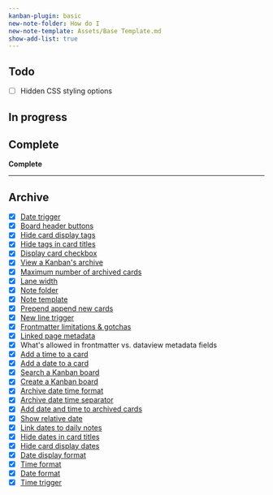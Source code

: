 ```yaml
---
kanban-plugin: basic
new-note-folder: How do I
new-note-template: Assets/Base Template.md
show-add-list: true
---
```


## Todo

* [ ] Hidden CSS styling options

## In progress

## Complete

**Complete**

---

## Archive

* [x] [Date trigger](Settings/Date%20trigger.md)
* [x] [Board header buttons](Settings/Board%20header%20buttons.md)
* [x] [Hide card display tags](Settings/Hide%20card%20display%20tags.md)
* [x] [Hide tags in card titles](Settings/Hide%20tags%20in%20card%20titles.md)
* [x] [Display card checkbox](Settings/Display%20card%20checkbox.md)
* [x] [View a Kanban's archive](How%20do%20I/View%20a%20Kanban's%20archive.md)
* [x] [Maximum number of archived cards](Settings/Maximum%20number%20of%20archived%20cards.md)
* [x] [Lane width](Settings/Lane%20width.md)
* [x] [Note folder](Settings/Note%20folder.md)
* [x] [Note template](Settings/Note%20template.md)
* [x] [Prepend append new cards](Settings/Prepend%20append%20new%20cards.md)
* [x] [New line trigger](Settings/New%20line%20trigger.md)
* [x] [Frontmatter limitations & gotchas](FAQs/Frontmatter%20limitations%20&%20gotchas.md)
* [x] [Linked page metadata](Settings/Linked%20page%20metadata.md)
* [x] What's allowed in frontmatter vs. dataview metadata fields
* [x] [Add a time to a card](How%20do%20I/Add%20a%20time%20to%20a%20card.md)
* [x] [Add a date to a card](How%20do%20I/Add%20a%20date%20to%20a%20card.md)
* [x] [Search a Kanban board](How%20do%20I/Search%20a%20Kanban%20board.md)
* [x] [Create a Kanban board](How%20do%20I/Create%20a%20Kanban%20board.md)
* [x] [Archive date time format](Settings/Archive%20date%20time%20format.md)
* [x] [Archive date time separator](Settings/Archive%20date%20time%20separator.md)
* [x] [Add date and time to archived cards](Settings/Add%20date%20and%20time%20to%20archived%20cards.md)
* [x] [Show relative date](Settings/Show%20relative%20date.md)
* [x] [Link dates to daily notes](Settings/Link%20dates%20to%20daily%20notes.md)
* [x] [Hide dates in card titles](Settings/Hide%20dates%20in%20card%20titles.md)
* [x] [Hide card display dates](Settings/Hide%20card%20display%20dates.md)
* [x] [Date display format](Settings/Date%20display%20format.md)
* [x] [Time format](Settings/Time%20format.md)
* [x] [Date format](Settings/Date%20format.md)
* [x] [Time trigger](Settings/Time%20trigger.md)
